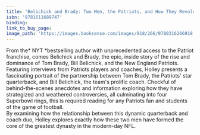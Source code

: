 ```yaml
---
title: 'Belichick and Brady: Two Men, the Patriots, and How They Revolutionized Football'
isbn: '9781611689747'
binding:
link_to_buy_page:
image_path: 'https://images.booksense.com/images/918/266/9780316266918.jpg'
---
```



From the*&nbsp;NYT&nbsp;*bestselling author with unprecedented access to the Patriot franchise, comes Belichick and Brady, the epic, inside story of the rise and dominance of Tom Brady, Bill Belichick, and the New England Patriots.&nbsp;
<br>Featuring interviews from Patriots players and coaches, Holley presents a fascinating portrait of the partnership between Tom Brady, the Patriots' star quarterback, and Bill Belichick, the team's prolific coach. Chockful of behind-the-scenes anecdotes and information exploring how they have strategized and weathered controversies, all culminating into four Superbowl rings, this is required reading for any Patriots fan and students of the game of football.&nbsp;
<br>By examining how the relationship between this dynamic quarterback and coach duo, Holley explores exactly how these two men have formed the core of the greatest dynasty in the modern-day NFL.